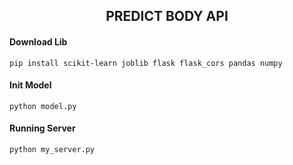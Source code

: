 ## <center>PREDICT BODY API</center>

#### <strong>Download Lib</strong>
`pip install scikit-learn joblib flask flask_cors pandas numpy`

#### <strong>Init Model</strong>
`python model.py`

#### <strong>Running Server</strong>
`python my_server.py`
